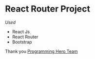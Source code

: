 # React Router Project

_Used_

* React Js 
* React Router
* Bootstrap

Thank you [Programming Hero Team ](https://web.programming-hero.com/)